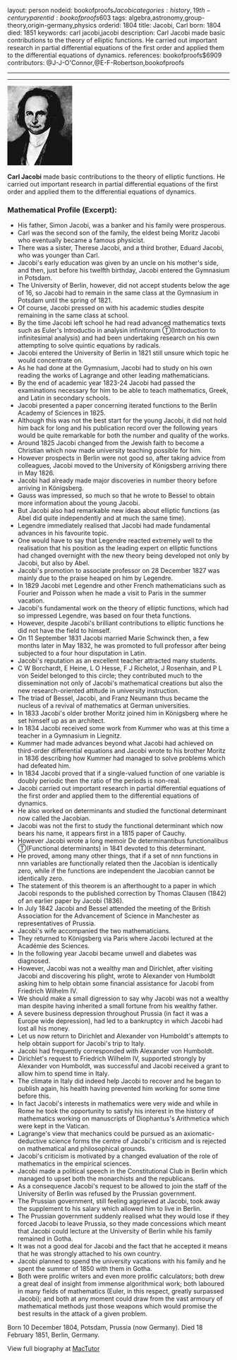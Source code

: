 layout: person
nodeid: bookofproofs$Jacobi
categories: history,19th-century
parentid: bookofproofs$603
tags: algebra,astronomy,group-theory,origin-germany,physics
orderid: 1804
title: Jacobi, Carl
born: 1804
died: 1851
keywords: carl jacobi,jacobi
description: Carl Jacobi made basic contributions to the theory of elliptic functions. He carried out important research in partial differential equations of the first order and applied them to the differential equations of dynamics.
references: bookofproofs$6909
contributors: @J-J-O'Connor,@E-F-Robertson,bookofproofs

---



---

![Jacobi.jpg](https://github.com/bookofproofs/bookofproofs.github.io/blob/main/_sources/_assets/images/portraits/Jacobi.jpg?raw=true)

**Carl Jacobi** made basic contributions to the theory of elliptic functions. He carried out important research in partial differential equations of the first order and applied them to the differential equations of dynamics.

### Mathematical Profile (Excerpt):
* His father, Simon Jacobi, was a banker and his family were prosperous.
* Carl was the second son of the family, the eldest being Moritz Jacobi who eventually became a famous physicist.
* There was a sister, Therese Jacobi, and a third brother, Eduard Jacobi, who was younger than Carl.
* Jacobi's early education was given by an uncle on his mother's side, and then, just before his twelfth birthday, Jacobi entered the Gymnasium in Potsdam.
* The University of Berlin, however, did not accept students below the age of 16, so Jacobi had to remain in the same class at the Gymnasium in Potsdam until the spring of 1821.
* Of course, Jacobi pressed on with his academic studies despite remaining in the same class at school.
* By the time Jacobi left school he had read advanced mathematics texts such as Euler's Introductio in analysin infinitorum Ⓣ(Introduction to infinitesimal analysis) and had been undertaking research on his own attempting to solve quintic equations by radicals.
* Jacobi entered the University of Berlin in 1821 still unsure which topic he would concentrate on.
* As he had done at the Gymnasium, Jacobi had to study on his own reading the works of Lagrange and other leading mathematicians.
* By the end of academic year 1823-24 Jacobi had passed the examinations necessary for him to be able to teach mathematics, Greek, and Latin in secondary schools.
* Jacobi presented a paper concerning iterated functions to the Berlin Academy of Sciences in 1825.
* Although this was not the best start for the young Jacobi, it did not hold him back for long and his publication record over the following years would be quite remarkable for both the number and quality of the works.
* Around 1825 Jacobi changed from the Jewish faith to become a Christian which now made university teaching possible for him.
* However prospects in Berlin were not good so, after taking advice from colleagues, Jacobi moved to the University of Königsberg arriving there in May 1826.
* Jacobi had already made major discoveries in number theory before arriving in Königsberg.
* Gauss was impressed, so much so that he wrote to Bessel to obtain more information about the young Jacobi.
* But Jacobi also had remarkable new ideas about elliptic functions (as Abel did quite independently and at much the same time).
* Legendre immediately realised that Jacobi had made fundamental advances in his favourite topic.
* One would have to say that Legendre reacted extremely well to the realisation that his position as the leading expert on elliptic functions had changed overnight with the new theory being developed not only by Jacobi, but also by Abel.
* Jacobi's promotion to associate professor on 28 December 1827 was mainly due to the praise heaped on him by Legendre.
* In 1829 Jacobi met Legendre and other French mathematicians such as Fourier and Poisson when he made a visit to Paris in the summer vacation.
* Jacobi's fundamental work on the theory of elliptic functions, which had so impressed Legendre, was based on four theta functions.
* However, despite Jacobi's brilliant contributions to elliptic functions he did not have the field to himself.
* On 11 September 1831 Jacobi married Marie Schwinck then, a few months later in May 1832, he was promoted to full professor after being subjected to a four hour disputation in Latin.
* Jacobi's reputation as an excellent teacher attracted many students.
* C W Borchardt, E Heine, L O Hesse, F J Richelot, J Rosenhain, and P L von Seidel belonged to this circle; they contributed much to the dissemination not only of Jacobi's mathematical creations but also the new research-oriented attitude in university instruction.
* The triad of Bessel, Jacobi, and Franz Neumann thus became the nucleus of a revival of mathematics at German universities.
* In 1833 Jacobi's older brother Moritz joined him in Königsberg where he set himself up as an architect.
* In 1834 Jacobi received some work from Kummer who was at this time a teacher in a Gymnasium in Liegnitz.
* Kummer had made advances beyond what Jacobi had achieved on third-order differential equations and Jacobi wrote to his brother Moritz in 1836 describing how Kummer had managed to solve problems which had defeated him.
* In 1834 Jacobi proved that if a single-valued function of one variable is doubly periodic then the ratio of the periods is non-real.
* Jacobi carried out important research in partial differential equations of the first order and applied them to the differential equations of dynamics.
* He also worked on determinants and studied the functional determinant now called the Jacobian.
* Jacobi was not the first to study the functional determinant which now bears his name, it appears first in a 1815 paper of Cauchy.
* However Jacobi wrote a long memoir De determinantibus functionalibus Ⓣ(Functional determinants) in 1841 devoted to this determinant.
* He proved, among many other things, that if a set of nnn functions in nnn variables are functionally related then the Jacobian is identically zero, while if the functions are independent the Jacobian cannot be identically zero.
* The statement of this theorem is an afterthought to a paper in which Jacobi responds to the published correction by Thomas Clausen (1842) of an earlier paper by Jacobi (1836).
* In July 1842 Jacobi and Bessel attended the meeting of the British Association for the Advancement of Science in Manchester as representatives of Prussia.
* Jacobi's wife accompanied the two mathematicians.
* They returned to Königsberg via Paris where Jacobi lectured at the Académie des Sciences.
* In the following year Jacobi became unwell and diabetes was diagnosed.
* However, Jacobi was not a wealthy man and Dirichlet, after visiting Jacobi and discovering his plight, wrote to Alexander von Humboldt asking him to help obtain some financial assistance for Jacobi from Friedrich Wilhelm IV.
* We should make a small digression to say why Jacobi was not a wealthy man despite having inherited a small fortune from his wealthy father.
* A severe business depression throughout Prussia (in fact it was a Europe wide depression), had led to a bankruptcy in which Jacobi had lost all his money.
* Let us now return to Dirichlet and Alexander von Humboldt's attempts to help obtain support for Jacobi's trip to Italy.
* Jacobi had frequently corresponded with Alexander von Humboldt.
* Dirichlet's request to Friedrich Wilhelm IV, supported strongly by Alexander von Humboldt, was successful and Jacobi received a grant to allow him to spend time in Italy.
* The climate in Italy did indeed help Jacobi to recover and he began to publish again, his health having prevented him working for some time before this.
* In fact Jacobi's interests in mathematics were very wide and while in Rome he took the opportunity to satisfy his interest in the history of mathematics working on manuscripts of Diophantus's Arithmetica which were kept in the Vatican.
* Lagrange's view that mechanics could be pursued as an axiomatic-deductive science forms the centre of Jacobi's criticism and is rejected on mathematical and philosophical grounds.
* Jacobi's criticism is motivated by a changed evaluation of the role of mathematics in the empirical sciences.
* Jacobi made a political speech in the Constitutional Club in Berlin which managed to upset both the monarchists and the republicans.
* As a consequence Jacobi's request to be allowed to join the staff of the University of Berlin was refused by the Prussian government.
* The Prussian government, still feeling aggrieved at Jacobi, took away the supplement to his salary which allowed him to live in Berlin.
* The Prussian government suddenly realised what they would lose if they forced Jacobi to leave Prussia, so they made concessions which meant that Jacobi could lecture at the University of Berlin while his family remained in Gotha.
* It was not a good deal for Jacobi and the fact that he accepted it means that he was strongly attached to his own country.
* Jacobi planned to spend the university vacations with his family and he spent the summer of 1850 with them in Gotha.
* Both were prolific writers and even more prolific calculators; both drew a great deal of insight from immense algorithmical work; both laboured in many fields of mathematics (Euler, in this respect, greatly surpassed Jacobi); and both at any moment could draw from the vast armoury of mathematical methods just those weapons which would promise the best results in the attack of a given problem.

Born 10 December 1804, Potsdam, Prussia (now Germany). Died 18 February 1851, Berlin, Germany.

View full biography at [MacTutor](https://mathshistory.st-andrews.ac.uk/Biographies/Jacobi/)
